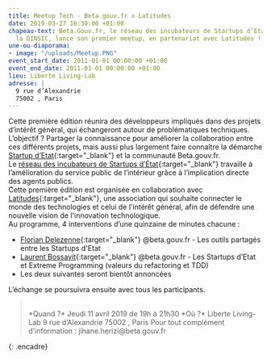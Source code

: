 ```yaml
---
title: Meetup Tech - Beta.gouv.fr x Latitudes
date: 2019-03-27 16:30:00 +01:00
chapeau-text: Beta.Gouv.fr, le réseau des incubateurs de Startups d’Etat piloté par
  la DINSIC, lance son premier meetup, en partenariat avec Latitudes !
une-ou-diaporama:
- image: "/uploads/Meetup.PNG"
event_start_date: 2011-01-01 00:00:00 +01:00
event_end_date: 2011-01-01 00:00:00 +01:00
lieu: Liberte Living-Lab
adresse: |
  9 rue d’Alexandrie
  75002 , Paris
---
```


Cette première édition réunira des développeurs impliqués dans des projets d’intérêt général, qui échangeront autour de problématiques techniques. 
L’objectif ? Partager la connaissance pour améliorer la collaboration entre ces différents projets, mais aussi plus largement faire connaître la démarche [Startup d’Etat](https://beta.gouv.fr/startups/){:target="_blank"} et la communauté Beta.gouv.fr. 
<br>
Le [réseau des incubateurs de Startups d’État](https://beta.gouv.fr/incubateurs/){:target="_blank"} travaille à l’amélioration du service public de l’intérieur grâce à l’implication directe des agents publics. 
<br>
Cette première édition est organisée en collaboration avec [Latitudes](http://www.latitudes.cc/){:target="_blank"}, une association qui souhaite connecter le monde des technologies et celui de l'intérêt général, afin de défendre une nouvelle vision de l'innovation technologique.
<br>
Au programme, 4 interventions d’une quinzaine de minutes chacune : 
* [Florian Delezenne](https://twitter.com/FDelezenne){:target="_blank"} @beta.gouv.fr - Les outils partagés entre les Startups d'Etat
* [Laurent Bossavit](https://twitter.com/Morendil){:target="_blank"} @beta.gouv.fr - Les Startups d’Etat et Extreme Programming (valeurs du refactoring et TDD)
* Les deux suivantes seront bientôt annoncées

L’échange se poursuivra ensuite avec tous les participants. 

>
> <br> 
> *Quand ?*
> Jeudi 11 avril 2019 de 19h à 21h30
> *Où ?*
> Liberte Living-Lab
> 9 rue d’Alexandrie
> 75002 , Paris
> Pour tout complément d’information : jihane.herizi@beta.gouv.fr
{: .encadre}


